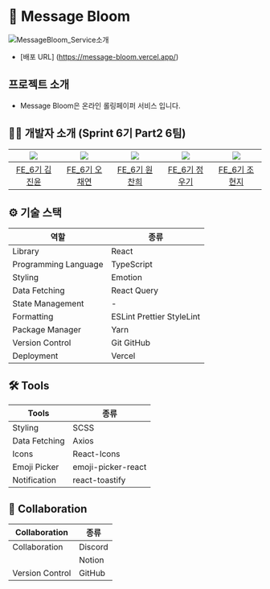# 🌸 Message Bloom
![MessageBloom_Service소개](https://github.com/6Team-Project/MessageBloom/assets/162412765/5b808411-434e-4b52-9d80-0939d9cd7a16)
* [배포 URL] (https://message-bloom.vercel.app/)

## 프로젝트 소개
- Message Bloom은 온라인 롤링페이퍼 서비스 입니다.


## 🧑‍💻 개발자 소개 (Sprint 6기 Part2 6팀)

| <img src="https://avatars.githubusercontent.com/u/162412765?v=4"> | <img src="https://avatars.githubusercontent.com/u/115947715?v=4"> | <img src="https://avatars.githubusercontent.com/u/97877328?v=4"> | <img src="https://avatars.githubusercontent.com/u/113000290?v=4"> | <img src="https://avatars.githubusercontent.com/u/123517278?v=4"> |
| :---------------------------------------------------------------: | :---------------------------------------------------------------: | :--------------------------------------------------------------: | :-------------------------------------------: | :---------------------------------------------------------------: |
| [FE_6기 김진윤](https://github.com/EveryYawm) | [FE_6기 오채연](https://github.com/oh-chaeyeon) | [FE_6기 원찬희](https://github.com/wch2208) | [FE_6기 정우기](https://github.com/WooGi1020) | [FE_6기 조현지](https://github.com/cindycho0423) |


## ⚙️ 기술 스택

| 역할               | 종류                      |
|----------------|---------------------------|
| Library        | React                     |
| Programming Language | TypeScript           |
| Styling        | Emotion                   |
| Data Fetching  | React Query               |
| State Management | -                       |
| Formatting     | ESLint Prettier StyleLint |
| Package Manager| Yarn                      |
| Version Control| Git GitHub                |
| Deployment     | Vercel                    |

## 🛠 Tools

|  Tools          | 종류                    |
|----------------|-------------------------|
| Styling        | SCSS                    |
| Data Fetching  | Axios                   |
| Icons          | React-Icons              |
| Emoji Picker   | emoji-picker-react       |
| Notification   | react-toastify           |

## 👥 Collaboration

|  Collaboration | 종류                     |
|-----------------|--------------------------|
| Collaboration  | Discord                  |
|                | Notion                   |
| Version Control| GitHub                   |
